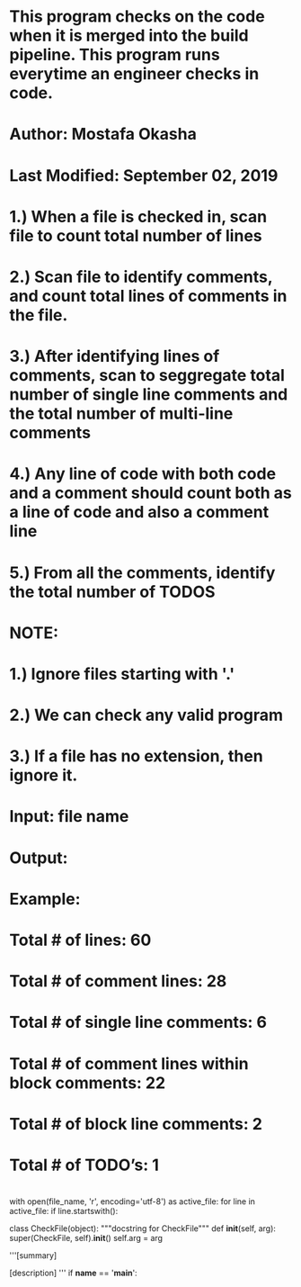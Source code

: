 # This program checks on the code when it is merged into the build pipeline. This program runs everytime an engineer checks in code.
# 
# 

# Author: Mostafa Okasha
# Last Modified: September 02, 2019


# 1.) When a file is checked in, scan file to count total number of lines

# 2.) Scan file to identify comments, and count total lines of comments in the file.

# 3.) After identifying lines of comments, scan to seggregate total number of single line comments and the total number of multi-line comments

# 4.) Any line of code with both code and a comment should count both as a line of code and also a comment line


# 5.) From all the comments, identify the total number of TODOS


# NOTE:
# 	1.) Ignore files starting with '.'
# 	2.) We can check any valid program
# 	3.) If a file has no extension, then ignore it.
# 	
# 	Input: file name
# 	Output:
# Example:
# Total # of lines: 60
# Total # of comment lines: 28
# Total # of single line comments: 6
# Total # of comment lines within block comments: 22
# Total # of block line comments: 2
# Total # of TODO’s: 1
# 

with open(file_name, 'r', encoding='utf-8') as active_file:
	for line in active_file:
		if line.startswith():


class CheckFile(object):
	"""docstring for CheckFile"""
	def __init__(self, arg):
		super(CheckFile, self).__init__()
		self.arg = arg

'''[summary]

[description]
'''
if __name__ == '__main__':



